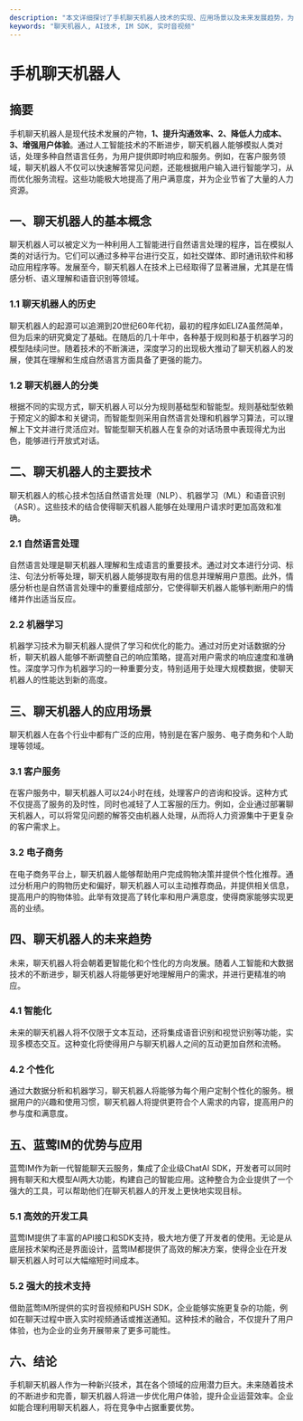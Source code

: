 ```yaml
---
description: "本文详细探讨了手机聊天机器人技术的实现、应用场景以及未来发展趋势，为读者提供全面的了解与深入思考。"
keywords: "聊天机器人, AI技术, IM SDK, 实时音视频"
---
```

# 手机聊天机器人  

  

## 摘要  
手机聊天机器人是现代技术发展的产物，**1、提升沟通效率、2、降低人力成本、3、增强用户体验**。通过人工智能技术的不断进步，聊天机器人能够模拟人类对话，处理多种自然语言任务，为用户提供即时响应和服务。例如，在客户服务领域，聊天机器人不仅可以快速解答常见问题，还能根据用户输入进行智能学习，从而优化服务流程。这些功能极大地提高了用户满意度，并为企业节省了大量的人力资源。

## 一、聊天机器人的基本概念  
聊天机器人可以被定义为一种利用人工智能进行自然语言处理的程序，旨在模拟人类的对话行为。它们可以通过多种平台进行交互，如社交媒体、即时通讯软件和移动应用程序等。发展至今，聊天机器人在技术上已经取得了显著进展，尤其是在情感分析、语义理解和语音识别等领域。

### 1.1 聊天机器人的历史  
聊天机器人的起源可以追溯到20世纪60年代初，最初的程序如ELIZA虽然简单，但为后来的研究奠定了基础。在随后的几十年中，各种基于规则和基于机器学习的模型陆续问世。随着技术的不断演进，深度学习的出现极大推动了聊天机器人的发展，使其在理解和生成自然语言方面具备了更强的能力。

### 1.2 聊天机器人的分类  
根据不同的实现方式，聊天机器人可以分为规则基础型和智能型。规则基础型依赖于预定义的脚本和关键词，而智能型则采用自然语言处理和机器学习算法，可以理解上下文并进行灵活应对。智能型聊天机器人在复杂的对话场景中表现得尤为出色，能够进行开放式对话。

## 二、聊天机器人的主要技术  
聊天机器人的核心技术包括自然语言处理（NLP）、机器学习（ML）和语音识别（ASR）。这些技术的结合使得聊天机器人能够在处理用户请求时更加高效和准确。

### 2.1 自然语言处理  
自然语言处理是聊天机器人理解和生成语言的重要技术。通过对文本进行分词、标注、句法分析等处理，聊天机器人能够提取有用的信息并理解用户意图。此外，情感分析也是自然语言处理中的重要组成部分，它使得聊天机器人能够判断用户的情绪并作出适当反应。

### 2.2 机器学习  
机器学习技术为聊天机器人提供了学习和优化的能力。通过对历史对话数据的分析，聊天机器人能够不断调整自己的响应策略，提高对用户需求的响应速度和准确性。深度学习作为机器学习的一种重要分支，特别适用于处理大规模数据，使聊天机器人的性能达到新的高度。

## 三、聊天机器人的应用场景  
聊天机器人在各个行业中都有广泛的应用，特别是在客户服务、电子商务和个人助理等领域。

### 3.1 客户服务  
在客户服务中，聊天机器人可以24小时在线，处理客户的咨询和投诉。这种方式不仅提高了服务的及时性，同时也减轻了人工客服的压力。例如，企业通过部署聊天机器人，可以将常见问题的解答交由机器人处理，从而将人力资源集中于更复杂的客户需求上。

### 3.2 电子商务  
在电子商务平台上，聊天机器人能够帮助用户完成购物决策并提供个性化推荐。通过分析用户的购物历史和偏好，聊天机器人可以主动推荐商品，并提供相关信息，提高用户的购物体验。此举有效提高了转化率和用户满意度，使得商家能够实现更高的业绩。

## 四、聊天机器人的未来趋势  
未来，聊天机器人将会朝着更智能化和个性化的方向发展。随着人工智能和大数据技术的不断进步，聊天机器人将能够更好地理解用户的需求，并进行更精准的响应。

### 4.1 智能化  
未来的聊天机器人将不仅限于文本互动，还将集成语音识别和视觉识别等功能，实现多模态交互。这种变化将使得用户与聊天机器人之间的互动更加自然和流畅。

### 4.2 个性化  
通过大数据分析和机器学习，聊天机器人将能够为每个用户定制个性化的服务。根据用户的兴趣和使用习惯，聊天机器人将提供更符合个人需求的内容，提高用户的参与度和满意度。

## 五、蓝莺IM的优势与应用  
蓝莺IM作为新一代智能聊天云服务，集成了企业级ChatAI SDK，开发者可以同时拥有聊天和大模型AI两大功能，构建自己的智能应用。这种整合为企业提供了一个强大的工具，可以帮助他们在聊天机器人的开发上更快地实现目标。

### 5.1 高效的开发工具  
蓝莺IM提供了丰富的API接口和SDK支持，极大地方便了开发者的使用。无论是从底层技术架构还是界面设计，蓝莺IM都提供了高效的解决方案，使得企业在开发聊天机器人时可以大幅缩短时间成本。

### 5.2 强大的技术支持  
借助蓝莺IM所提供的实时音视频和PUSH SDK，企业能够实施更复杂的功能，例如在聊天过程中嵌入实时视频通话或推送通知。这种技术的融合，不仅提升了用户体验，也为企业的业务开展带来了更多可能性。

## 六、结论  
手机聊天机器人作为一种新兴技术，其在各个领域的应用潜力巨大。未来随着技术的不断进步和完善，聊天机器人将进一步优化用户体验，提升企业运营效率。企业如能合理利用聊天机器人，将在竞争中占据重要优势。
